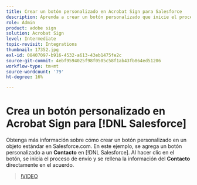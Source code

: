 ```yaml
---
title: Crear un botón personalizado en Acrobat Sign para Salesforce
description: Aprenda a crear un botón personalizado que inicie el proceso de envío y rellene automáticamente un acuerdo
role: Admin
product: adobe sign
solution: Acrobat Sign
level: Intermediate
topic-revisit: Integrations
thumbnail: 17352.jpg
exl-id: 08407097-b916-4532-a613-43eb1475fe2c
source-git-commit: 4ebf9594025f98f0505c58f1ab43fb864ed51206
workflow-type: tm+mt
source-wordcount: '79'
ht-degree: 16%

---
```


# Crea un botón personalizado en Acrobat Sign para [!DNL Salesforce]

Obtenga más información sobre cómo crear un botón personalizado en un objeto estándar en Salesforce.com. En este ejemplo, se agrega un botón personalizado a un **Contacto** en [!DNL Salesforce]. Al hacer clic en el botón, se inicia el proceso de envío y se rellena la información del **Contacto** directamente en el acuerdo.

>[!VIDEO](https://video.tv.adobe.com/v/17352?quality=12&learn=on&hidetitle=true)
